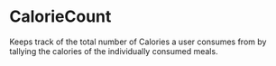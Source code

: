 # CalorieCount
Keeps track of the total number of Calories a user consumes from by tallying the calories of the individually consumed meals.
